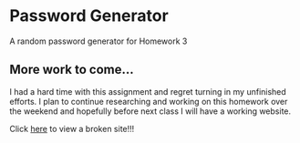 # Password Generator
A random password generator for Homework 3


## More work to come...
I had a hard time with this assignment and regret turning in my unfinished efforts. I plan to continue researching and working on this homework over the weekend and hopefully before next class I will have a working website. 

Click [here](https://dillonhoban.github.io/Password_Generator/) to view a broken site!!!